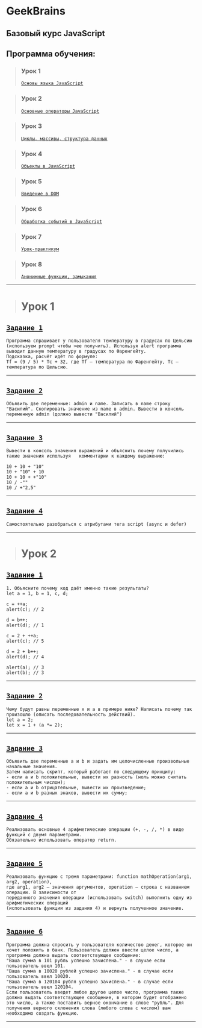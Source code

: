 # GeekBrains

## Базовый курс JavaScript

## Программа обучения:

> ### Урок 1
>
> [`Основы языка JavaScript`](https://github.com/Vlad777-bit/basic-course-javascript/tree/lesson-1)

> ### Урок 2
>
> [`Основные операторы JavaScript`](https://github.com/Vlad777-bit/basic-course-javascript/tree/lesson-2)

> ### Урок 3
>
> [`Циклы, массивы, структура данных`]()

> ### Урок 4
>
> [`Объекты в JavaScript`]()

> ### Урок 5
>
> [`Введение в DOM`]()

> ### Урок 6
>
> [`Обработка событий в JavaScript`]()

> ### Урок 7
>
> [`Урок-практикум`]()

> ### Урок 8
>
> [`Анонимные функции, замыкания`]()

---

> # Урок 1

## [`Задание 1`](https://github.com/Vlad777-bit/basic-course-javascript/blob/lesson-1/lesson-1/task_1.js)

```
Программа спрашивает у пользователя температуру в градусах по Цельсию (используем prompt чтобы >ее получить). Используя alert программа выводит данную температуру в градусах по Фаренгейту.
Подсказка, расчёт идёт по формуле:
Tf = (9 / 5) * Tc + 32, где Tf – температура по Фаренгейту, Tc – температура по Цельсию.
```

---

## [`Задание 2`](https://github.com/Vlad777-bit/basic-course-javascript/blob/lesson-1/lesson-1/task_2.js)

```
Объявить две переменные: admin и name. Записать в name строку "Василий". Скопировать значение из name в admin. Вывести в консоль переменную admin (должно вывести "Василий")
```

---

## [`Задание 3`](https://github.com/Vlad777-bit/basic-course-javascript/blob/lesson-1/lesson-1/task_3.js)

```
Вывести в консоль значения выражений и объяснить почему получились такие значения используя   комментарии к каждому выражению:

10 + 10 + "10"
10 + "10" + 10
10 + 10 + +"10"
10 / -""
10 / +"2,5"
```

---

## [`Задание 4`](https://learn.javascript.ru/script-async-defer)

```
Самостоятельно разобраться с атрибутами тега script (async и defer)
```

---

> # Урок 2

## [`Задание 1`](https://github.com/Vlad777-bit/basic-course-javascript/blob/lesson-2/lesson-2/task_1.js)

```
1. Объясните почему код даёт именно такие результаты?
let a = 1, b = 1, c, d;

c = ++a;
alert(c); // 2

d = b++;
alert(d); // 1

c = 2 + ++a;
alert(c); // 5

d = 2 + b++;
alert(d); // 4

alert(a); // 3
alert(b); // 3
```

---

## [`Задание 2`](https://github.com/Vlad777-bit/basic-course-javascript/blob/lesson-2/lesson-2/task_2.js)

```
Чему будут равны переменные x и a в примере ниже? Написать почему так произошло (описать последовательность действий).
let a = 2;
let x = 1 + (a *= 2);
```

---

## [`Задание 3`](https://github.com/Vlad777-bit/basic-course-javascript/blob/lesson-2/lesson-2/task_3.js)

```
Объявить две переменные a и b и задать им целочисленные произвольные начальные значения.
Затем написать скрипт, который работает по следующему принципу:
- если a и b положительные, вывести их разность (ноль можно считать положительным числом);
- если а и b отрицательные, вывести их произведение;
- если а и b разных знаков, вывести их сумму;
```

---

## [`Задание 4`](https://github.com/Vlad777-bit/basic-course-javascript/blob/lesson-2/lesson-2/task_4.js)

```
Реализовать основные 4 арифметические операции (+, -, /, *) в виде функций с двумя параметрами.
Обязательно использовать оператор return.
```

---

## [`Задание 5`](https://github.com/Vlad777-bit/basic-course-javascript/blob/lesson-2/lesson-2/task_5.js)

```
Реализовать функцию с тремя параметрами: function mathOperation(arg1, arg2, operation),
где arg1, arg2 – значения аргументов, operation – строка с названием операции. В зависимости от
переданного значения операции (использовать switch) выполнить одну из арифметических операций
(использовать функции из задания 4) и вернуть полученное значение.
```

---

## [`Задание 6`](https://github.com/Vlad777-bit/basic-course-javascript/blob/lesson-2/lesson-2/task_6.js)

```
Программа должна спросить у пользователя количество денег, которое он хочет положить в банк. Пользователь должен ввести целое число, а программа должна выдать соответствующее сообщение:
"Ваша сумма в 101 рубль успешно зачислена." - в случае если пользователь ввел 101.
"Ваша сумма в 10020 рублей успешно зачислена." - в случае если пользователь ввел 10020.
"Ваша сумма в 120104 рубля успешно зачислена." - в случае если пользователь ввел 120104.
Если пользователь введет любое другое целое число, программа также должна выдать соответствующее сообщение, в котором будет отображено это число, а также поставить верное окончание в слове "рубль". Для получения верного склонения слова (любого слова с числом) вам необходимо создать функцию.
```

---
